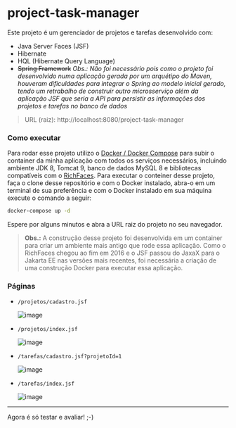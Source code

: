 # project-task-manager

Este projeto é um gerenciador de projetos e tarefas desenvolvido com:

- Java Server Faces (JSF)
- Hibernate
- HQL (Hibernate Query Language)
- ~~Spring Framework~~ _Obs.: Não foi necessário pois como o projeto foi desenvolvido numa aplicação gerada por um arquétipo do Maven, houveram dificuldades para integrar o Spring ao modelo inicial gerado, tendo um retrabalho de construir outro microsserviço além da aplicação JSF que seria a API para persistir as informações dos projetos e tarefas no banco de dados_

> URL (raiz): http://localhost:8080/project-task-manager

### Como executar

Para rodar esse projeto utilizo o [Docker / Docker Compose](https://www.docker.com/products/docker-desktop/) para subir o container da minha aplicação com todos os serviços necessários, incluindo ambiente JDK 8, Tomcat 9, banco de dados MySQL 8 e bibliotecas compatíveis com o [RichFaces](https://richfaces.jboss.org/). Para executar o conteiner desse projeto, faça o clone desse repositório e com o Docker instalado, abra-o em um terminal de sua preferência e com o Docker instalado em sua máquina execute o comando a seguir:

```bash
docker-compose up -d
```

Espere por alguns minutos e abra a URL raiz do projeto no seu navegador.

> **Obs.:** A construção desse projeto foi desenvolvida em um container para criar um ambiente mais antigo que rode essa aplicação.
> Como o RichFaces chegou ao fim em 2016 e o JSF passou do JaxaX para o Jakarta EE nas versões mais recentes, foi necessária a criação de uma construção Docker para executar essa aplicação.

### Páginas

- `/projetos/cadastro.jsf`

   ![image](https://github.com/user-attachments/assets/eec4afff-0bda-41a0-bd03-9020dc4a6d78)

- `/projetos/index.jsf`

   ![image](https://github.com/user-attachments/assets/11f0f95e-8756-486a-9b1c-e7603e165726)

- `/tarefas/cadastro.jsf?projetoId=1`

   ![image](https://github.com/user-attachments/assets/d25f8385-e766-4626-b8ba-dc82db0868d5)

- `/tarefas/index.jsf`

   ![image](https://github.com/user-attachments/assets/9ccf4103-6825-4760-9704-f374751ec3ff)

---

Agora é só testar e avaliar! ;-)
